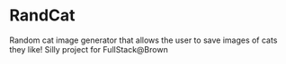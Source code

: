 # RandCat
Random cat image generator that allows the user to save images of cats they like! Silly project for FullStack@Brown
